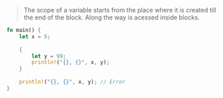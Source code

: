 > The scope of a variable starts from the place where it is created till the end of the block. Along the way is acessed inside blocks.


```rust
fn main() {
	let x = 5;
	
	{
		let y = 99;
		println!("{}, {}", x, y);
	}
	
	println!("{}, {}", x, y); // Error
} 	
```

